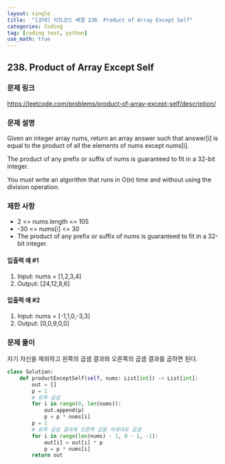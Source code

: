 ```yaml
---
layout: single
title:  "[코테] 리트코드 배열 238. Product of Array Except Self"
categories: Coding
tag: [coding test, python]
use_math: true
---
```


## 238. Product of Array Except Self
### 문제 링크
<https://leetcode.com/problems/product-of-array-except-self/description/>

### 문제 설명
Given an integer array nums, return an array answer such that answer[i] is equal to the product of all the elements of nums except nums[i].

The product of any prefix or suffix of nums is guaranteed to fit in a 32-bit integer.

You must write an algorithm that runs in O(n) time and without using the division operation.

### 제한 사항
- 2 <= nums.length <= 105
- -30 <= nums[i] <= 30
- The product of any prefix or suffix of nums is guaranteed to fit in a 32-bit integer.

#### 입출력 예 #1 
1. Input: nums = [1,2,3,4]
2. Output: [24,12,8,6]

#### 입출력 예 #2
1. Input: nums = [-1,1,0,-3,3]
2. Output: [0,0,9,0,0]

### 문제 풀이
자기 자신을 제외하고 왼쪽의 곱셈 결과와 오른쪽의 곱셈 결과를 곱하면 된다.


```python
class Solution:
    def productExceptSelf(self, nums: List[int]) -> List[int]:
        out = []
        p = 1
        # 왼쪽 곱셈
        for i in range(0, len(nums)):
            out.append(p)
            p = p * nums[i]
        p = 1
        # 왼쪽 곱셈 결과에 오른쪽 값을 차례대로 곱셈
        for i in range(len(nums) - 1, 0 - 1, -1):
            out[i] = out[i] * p
            p = p * nums[i]
        return out
```
